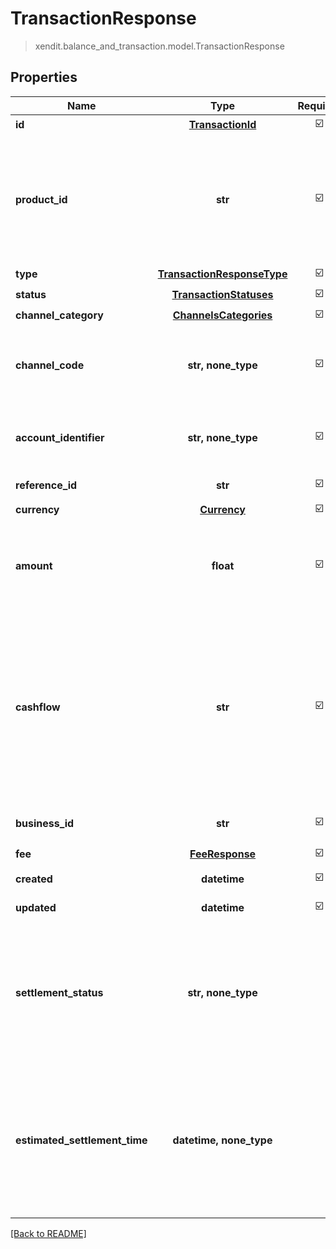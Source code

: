# TransactionResponse
> xendit.balance_and_transaction.model.TransactionResponse


## Properties
| Name | Type | Required | Description | Examples |
|------------|:-------------:|:-------------:|-------------|:-------------:|
| **id** | [**TransactionId**](TransactionId.md) | ☑️ |  |  | |
| **product_id** | **str** | ☑️ | The product_id of the transaction. Product id will have a different prefix for each product. You can use this id to match the transaction from this API to each product API. |  | |
| **type** | [**TransactionResponseType**](TransactionResponseType.md) | ☑️ |  |  | |
| **status** | [**TransactionStatuses**](TransactionStatuses.md) | ☑️ |  |  | |
| **channel_category** | [**ChannelsCategories**](ChannelsCategories.md) | ☑️ |  |  | |
| **channel_code** | **str, none_type** | ☑️ | The channel of the transaction that is used. See [channel codes](https://docs.xendit.co/xendisburse/channel-codes) for the list of available per channel categories. |  | |
| **account_identifier** | **str, none_type** | ☑️ | Account identifier of transaction. The format will be different from each channel. |  | |
| **reference_id** | **str** | ☑️ | customer supplied reference/external_id |  | |
| **currency** | [**Currency**](Currency.md) | ☑️ |  |  | |
| **amount** | **float** | ☑️ | The transaction amount. The number of decimal places will be different for each currency according to ISO 4217. |  | |
| **cashflow** | **str** | ☑️ | Representing whether the transaction is money in or money out For transfer, the transfer out side it will shows up as money out and on transfer in side in will shows up as money-in. Available values are &#x60;MONEY_IN&#x60; for money in and &#x60;MONEY_OUT&#x60; for money out. |  | |
| **business_id** | **str** | ☑️ | The id of business where this transaction belong to |  | |
| **fee** | [**FeeResponse**](FeeResponse.md) | ☑️ |  |  | |
| **created** | **datetime** | ☑️ | Transaction created timestamp (UTC+0) |  | |
| **updated** | **datetime** | ☑️ | Transaction updated timestamp (UTC+0) |  | |
| **settlement_status** | **str, none_type** | | The settlement status of the transaction. &#x60;PENDING&#x60; - Transaction amount has not been settled to merchant&#39;s balance. &#x60;SETTLED&#x60; - Transaction has been settled to merchant&#39;s balance  |  |
| **estimated_settlement_time** | **datetime, none_type** | | Estimated settlement time will only apply to money-in transactions. For money-out transaction, the value will be &#x60;NULL&#x60;. Estimated settlement time in which transaction amount will be settled to merchant&#39;s balance.  |  |


[[Back to README]](../../README.md)


